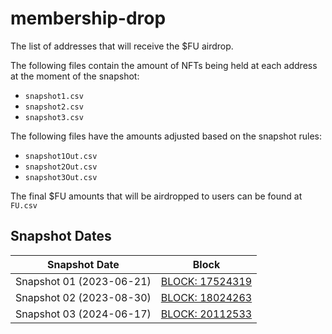 # membership-drop

The list of addresses that will receive the $FU airdrop.

The following files contain the amount of NFTs being held at each address at the moment of the snapshot:

- `snapshot1.csv`
- `snapshot2.csv`
- `snapshot3.csv`

The following files have the amounts adjusted based on the snapshot rules:

- `snapshot1Out.csv`
- `snapshot2Out.csv`
- `snapshot3Out.csv`

The final $FU amounts that will be airdropped to users can be found at `FU.csv`

## Snapshot Dates

| Snapshot Date            | Block                                                  |
| ------------------------ | ------------------------------------------------------ |
| Snapshot 01 (2023-06-21) | [BLOCK: 17524319](https://etherscan.io/block/17524319) |
| Snapshot 02 (2023-08-30) | [BLOCK: 18024263](https://etherscan.io/block/18024263) |
| Snapshot 03 (2024-06-17) | [BLOCK: 20112533](https://etherscan.io/block/20112533) |
